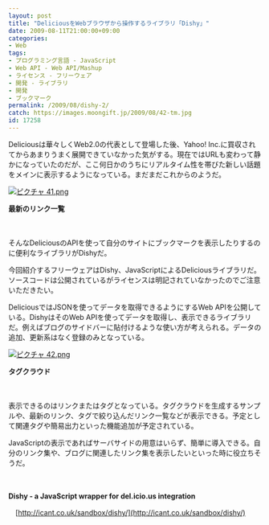```yaml
---
layout: post
title: "DeliciousをWebブラウザから操作するライブラリ「Dishy」"
date: 2009-08-11T21:00:00+09:00
categories:
- Web
tags: 
- プログラミング言語 - JavaScript
- Web API - Web API/Mashup
- ライセンス - フリーウェア
- 開発 - ライブラリ
- 開発
- ブックマーク
permalink: /2009/08/dishy-2/
catch: https://images.moongift.jp/2009/08/42-tm.jpg
id: 17258
---
```

Deliciousは華々しくWeb2.0の代表として登場した後、Yahoo! Inc.に買収されてからあまりうまく展開できていなかった気がする。現在ではURLも変わって静かになっていたのだが、ここ何日かのうちにリアルタイム性を帯びた新しい話題をメインに表示するようになっている。まだまだこれからのようだ。

  

[![ピクチャ 41.png](https://images.moongift.jp/2009/08/41-tm.jpg)](https://images.moongift.jp/2009/08/41.png)  
  
**最新のリンク一覧**

  

　

  

そんなDeliciousのAPIを使って自分のサイトにブックマークを表示したりするのに便利なライブラリがDishyだ。

  

今回紹介するフリーウェアはDishy、JavaScriptによるDeliciousライブラリだ。ソースコードは公開されているがライセンスは明記されていなかったのでご注意いただきたい。

  
  
<!--more-->

DeliciousではJSONを使ってデータを取得できるようにするWeb APIを公開している。DishyはそのWeb APIを使ってデータを取得し、表示できるライブラリだ。例えばブログのサイドバーに貼付けるような使い方が考えられる。データの追加、更新系はなく登録のみとなっている。

  

[![ピクチャ 42.png](https://images.moongift.jp/2009/08/42-tm.jpg)](https://images.moongift.jp/2009/08/42.png)  
  
**タグクラウド**

  

　

  

表示できるのはリンクまたはタグとなっている。タグクラウドを生成するサンプルや、最新のリンク、タグで絞り込んだリンク一覧などが表示できる。予定として関連タグや簡易出力といった機能追加が予定されている。

  

JavaScriptの表示であればサーバサイドの用意はいらず、簡単に導入できる。自分のリンク集や、ブログに関連したリンク集を表示したいといった時に役立ちそうだ。

　  
  

**Dishy - a JavaScript wrapper for del.icio.us integration**  
  
　[http://icant.co.uk/sandbox/dishy/](http://icant.co.uk/sandbox/dishy/)

  

